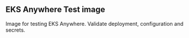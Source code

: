 ## **EKS Anywhere Test image**

Image for testing EKS Anywhere. Validate deployment, configuration and secrets.
